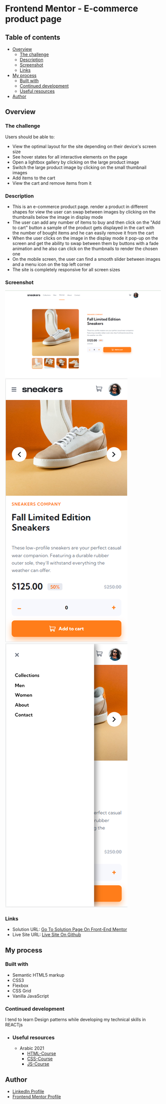 # Frontend Mentor - E-commerce product page

## Table of contents

- [Overview](#overview)
  - [The challenge](#the-challenge)
  - [Description](#description)
  - [Screenshot](#screenshot)
  - [Links](#links)
- [My process](#my-process)
  - [Built with](#built-with)
  - [Continued development](#continued-development)
  - [Useful resources](#useful-resources)
- [Author](#author)

## Overview

### The challenge

Users should be able to:

- View the optimal layout for the site depending on their device's screen size
- See hover states for all interactive elements on the page
- Open a lightbox gallery by clicking on the large product image
- Switch the large product image by clicking on the small thumbnail images
- Add items to the cart
- View the cart and remove items from it

### Description
- This is an e-commerce product page. render a product in different shapes for view the user can swap between images by clicking on the thumbnails below the image in display mode 
- The user can add any number of items to buy and then click on the "Add to cart" button a sample of the product gets displayed in the cart with the number of bought items and he can easily remove it from the cart 
- When the user clicks on the image in the display mode it pop-up on the screen and get the ability to swap between them by buttons with a fade animation and he also can click on the thumbnails to render the chosen one 
- On the mobile screen, the user can find a smooth slider between images and a menu icon on the top left corner
- The site is completely responsive for all screen sizes

### Screenshot

![Desktop](./screenShoots/Desktop.png)
![Mobile](./screenShoots/mobile.png)
![Mobile Toggle Menu](./screenShoots/mobile-toggle-menu.png)

### Links

- Solution URL: [Go To Solution Page On Front-End Mentor](https://www.frontendmentor.io/solutions/ecommerce-page-with-css-grid-and-flexbox-fMEERv-MWf)
- Live Site URL: [Live Site On Github](https://0genn0.github.io/E-Commerce-Page/)

## My process

### Built with

- Semantic HTML5 markup
- CSS3
- Flexbox
- CSS Grid
- Vanilla JavaScript

### Continued development

I tend to learn Design patterns while developing my technical skills in REACTjs 

- ### Useful resources
  - Arabic 2021
    - [HTML-Course](https://www.youtube.com/watch?v=6QAELgirvjs&list=PLDoPjvoNmBAw_t_XWUFbBX-c9MafPk9ji)
    - [CSS-Course](https://www.youtube.com/watch?v=X1ulCwyhCVM&list=PLDoPjvoNmBAzjsz06gkzlSrlev53MGIKe)
    - [JS-Course](https://www.youtube.com/watch?v=GM6dQBmc-Xg&list=PLDoPjvoNmBAx3kiplQR_oeDqLDBUDYwVv)


## Author

- [LinkedIn Profile](https://www.linkedin.com/feed/)
- [Frontend Mentor Profile](https://www.frontendmentor.io/home)